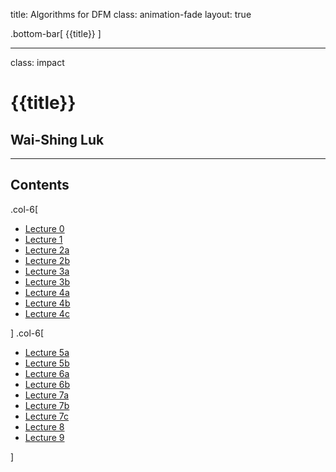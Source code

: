 title: Algorithms for DFM
class: animation-fade
layout: true

<!-- This slide will serve as the base layout for all your slides -->
.bottom-bar[
  {{title}}
]
 
---

class: impact

# {{title}}
## Wai-Shing Luk

---

## Contents

.col-6[

- [Lecture 0](lec00-remark.html)
- [Lecture 1](lec01-remark.html)
- [Lecture 2a](swdevtools.html)
- [Lecture 2b](swdevtips.html)
- [Lecture 3a](lec03a-remark.html)
- [Lecture 3b](lec03b-remark.html)
- [Lecture 4a](lec04a-remark.html)
- [Lecture 4b](lec04b-remark.html)
- [Lecture 4c](lec04c-remark.html)

]
.col-6[

- [Lecture 5a](lec05a-remark.html)
- [Lecture 5b](lec05b-remark.html)
- [Lecture 6a](lec06a-remark.html)
- [Lecture 6b](lec06b-remark.html)
- [Lecture 7a](lec07a-remark.html)
- [Lecture 7b](netflow+cvxopt.html)
- [Lecture 7c](useful_skew.pdf)
- [Lecture 8](lec08-remark.html)
- [Lecture 9](lec09-remark.html)

]
